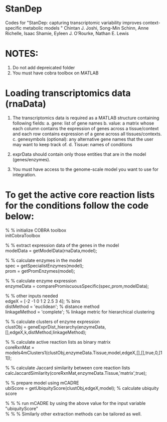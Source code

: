 # StanDep
Codes for "StanDep: capturing transcriptomic variability improves context-specific metabolic models "
Chintan J. Joshi, Song-Min Schinn, Anne Richelle, Isaac Shamie, Eyleen J. O’Rourke, Nathan E. Lewis

# NOTES:
1. Do not add depreicated folder
2. You must have cobra toolbox on MATLAB

# Loading transcriptomics data (rnaData)
1. The transcriptomics data is required as a MATLAB structure containing following fields:
  a. gene: list of gene names
  b. value: a matrix whose each column contains the expression of genes across a tissue/context and each row contains expression of a gene across all tissues/contexts.
  c. genesymbols (optional): any alternative gene names that the user may want to keep track of.
  d. Tissue: names of conditions

2. exprData should contain only those entities that are in the model (genes/enzymes).
3. You must have access to the genome-scale model you want to use for integration.

# To get the active core reaction lists for the conditions follow the code below:
% % initialize COBRA toolbox  
initCobraToolbox

% % extract expression data of the genes in the model  
modelData = getModelData(rnaData,model);

% % calculate enzymes in the model  
spec = getSpecialistEnzymes(model);  
prom = getPromEnzymes(model);

% % calculate enzyme expression  
enzymeData = comparePromiscuousSpecific(spec,prom,modelData);

% % other inputs needed  
edgeX = [-2 -1 0 1 2 2.5 3 4]; % bins  
distMethod = 'euclidean'; % distance method  
linkageMethod = 'complete'; % linkage metric for hierarchical clustering

% % calculate clusters of enzyme expression   
clustObj = geneExprDist_hierarchy(enzymeData,[],edgeX,k,distMethod,linkageMethod);

% % calculate active reaction lists as binary matrix    
coreRxnMat = models4mClusters1(clustObj,enzymeData.Tissue,model,edgeX,[],[],true,0,[1 1]); 

% % calculate Jaccard similarity between core reaction lists   
calcJaccardSimilarity(coreRxnMat,enzymeData.Tissue,'matrix',true);

% % prepare model using mCADRE   
ubiScore = getUbiquityScore(clustObj,edgeX,model); % calculate ubiquity score

% % % run mCADRE by using the above value for the input variable "ubiquityScore"  
% % % Similarly other extraction methods can be tailored as well.  
